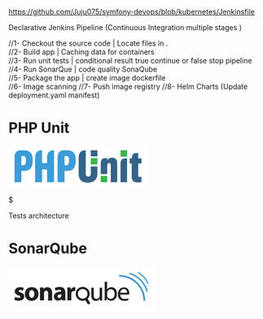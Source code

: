 https://github.com/Juju075/symfony-devops/blob/kubernetes/Jenkinsfile



Declarative Jenkins Pipeline (Continuous Integration multiple stages )

//1- Checkout the source code  | Locate files in .<br>
//2- Build app | Caching data for containers<br>
//3- Run unit tests | conditional result true continue or false stop pipeline<br>
//4- Run SonarQue | code quality SonaQube<br>
//5- Package the app | create image dockerfile<br>
//6- Image scanning
//7- Push image registry
//8- Helm Charts (Update deployment.yaml manifest)


# PHP Unit
<img src="/public/images/1280px-PHPUnit_Logo.svg.png" height="80">

$ 

Tests architecture

# SonarQube
<img src="/public/images/sonarqube-logo-square-small.png" height="90">